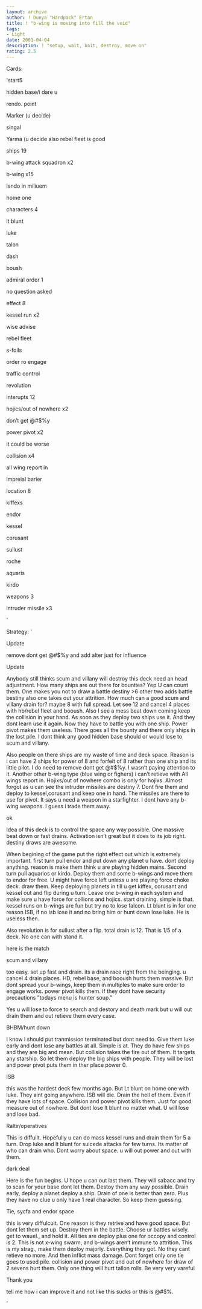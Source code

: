 ```yaml
---
layout: archive
author: ! Dunya "Hardpack" Ertan
title: ! "b-wing is moving into fill the void"
tags:
- Light
date: 2001-04-04
description: ! "setup, wait, bait, destroy, move on"
rating: 2.5
---
```

Cards: 

'start5


hidden base/i dare u

rendo. point

Marker (u decide)

singal

Yarma (u decide also rebel fleet is good


ships 19

b-wing attack squadron x2

b-wing x15

lando in miliuem

home one


characters 4

lt blunt

luke

talon

dash

boush


admiral order 1

no question asked


effect 8

kessel run x2

wise advise

rebel fleet

s-foils

order ro engage

traffic control

revolution


interupts 12

hojics/out of nowhere x2

don’t get @#$%y

power pivot x2

it could be worse

collision x4

all wing report in

impreial barier


location 8

kiffexs

endor

kessel

corusant

sullust

roche

aquaris

kirdo


weapons 3

intruder missile x3



'

Strategy: '

Update

remove dont get @#$%y and add alter just for influence


Update


Anybody still thinks scum and villany will destroy this deck need an head adjustment. How many ships are out there for bounties? Yep U can count them. One makes you not to draw a battle destiny >6 other two adds battle bestiny also one takes out your attrition. How much can a good scum and villany drain for? maybe 8 with full spread. Let see 12 and cancel 4 places with hb/rebel fleet and booush.  Also I see a mess beat down coming keep the collision in your hand. As soon as they deploy two ships use it. And they dont learn use it again. Now they have to battle you with one ship. Power pivot makes them useless. There goes all the bounty and there only ships in the lost pile. I dont think any good hidden base should or would lose to scum and villany. 

Also people on there ships are my waste of time and deck space. Reason is i can have 2 ships for power of 8 and forfeit of 8 rather than one ship and its little pilot.  I do need to remove dont get @#$%y. I wasn’t paying attention to it. Another other b-wing type (blue wing or fighers) i can’t retieve with All wings report in. Hojixs/out of nowhere combo is only for hojixs. Almost forgot as u can see the intruder missiles are destiny 7. Dont fire them and deploy to kessel,corusant and keep one in hand. The missiles are there to use for pivot. It says u need a weapon in a starfighter. I dont have any b-wing weapons. I guess i trade them away.



ok


Idea of this deck is to control the space any way possible. One massive beat down or fast drains. Activation isn’t great but it does to its job right. destiny draws are awesome.


When begining of the game put the right effect out which is extremely important. first turn pull endor and put down any planet u have. dont deploy anything. reason is make them think u are playing hidden mains. Second turn pull aquarios or kirdo. Deploy them and some b-wings and move them to endor for free. U might have force left unless u are playing force choke deck. draw them. Keep deploying planets in till u get kiffex, corusant and kessel out and flip during u turn. Leave one b-wing in each system and make sure u have force for collions and hojics. start draining. simple is that. kessel runs on b-wings are fun but try no to lose falcon. Lt blunt is in for one reason ISB, if no isb lose it and no bring him or hunt down lose luke. He is useless then. 

Also revolution is for sullust after a flip. total drain is 12. That is 1/5 of a deck. No one can with stand it.


here is the match 


scum and villany

too easy. set up fast and drain. its a drain race right from the beinging. u cancel 4 drain places. HD, rebel base, and booush hurts them massive. But dont spread your b-wings, keep them in multiples to make sure order to engage works. power pivot kills them. If they dont have security precautions ”todays menu is hunter soup.”

Yes u will lose to force to search and destory and death mark but u will out drain them and out retieve them every case.


BHBM/hunt down

I know i should put tranmission terminated but dont need to. Give them luke early and dont lose any battles at all. Simple is at. They do have few ships and they are big and mean. But collision takes the fire out of them. It targets any starship. So let them deploy the big ships with people. They will be lost and pover pivot puts them in ther place power 0.


ISB

this was the hardest deck few months ago. But Lt blunt on home one with luke. They aint going anywhere. ISB will die. Drain the hell of them. Even if they have lots of space. Collision and power pivot kills them. Just for good measure out of nowhere. But dont lose lt blunt no matter what. U will lose and lose bad. 


Raltir/operatives

This is diffuilt. Hopefully u can do mass kessel runs and drain them for 5 a turn. Drop luke and lt blunt for suicede attacks for few turns. Its matter of who can drain who. Dont worry about space. u will out power and out with them.


dark deal

Here is the fun begins. U hope u can out last them. They will sabacc and try to scan for your base dont let them. Destoy them any way possible. Drain early, deploy a planet deploy a ship. Drain of one is better than zero. Plus they have no clue u only have 1 real character. So keep them guessing.


Tie, sycfa and endor space

this is very diffulcult. One reason is they retrive and have good space. But dont let them set up. Destroy them in the battle. Choose ur battles wisely. get to wauel., and hold it. All ties are deploy plus one for occopy and control is 2. This is not x-wing swarm, and b-wings aren’t immune to attrition. This is my strag., make them deploy majorly. Everything they got. No they cant retieve no more. And then inflict mass damage. Dont forget only one tie goes to used pile. collision and power pivot and out of nowhere for draw of 2 sevens hurt them. Only one thing will hurt tallon rolls. Be very very vareful


Thank you

tell me how i can improve it and not like this sucks or this is @#$%.

'